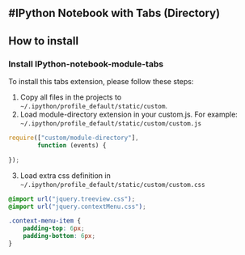 #IPython Notebook with Tabs (Directory)
--------------

## How to install

### Install IPython-notebook-module-tabs
To install this tabs extension, please follow these steps:

1. Copy all files in the projects to `~/.ipython/profile_default/static/custom`.
2. Load module-directory extension in your custom.js. For example: `~/.ipython/profile_default/static/custom/custom.js`
	
```javascript
require(["custom/module-directory"], 
        function (events) {

});
```

3. Load extra css definition in `~/.ipython/profile_default/static/custom/custom.css`

```css
@import url("jquery.treeview.css");
@import url("jquery.contextMenu.css");

.context-menu-item {
    padding-top: 6px;
    padding-bottom: 6px;
}
```